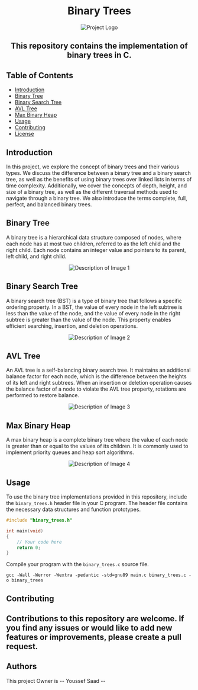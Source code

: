 <h1 align="center">Binary Trees</h1>
<p align="center">
  <img src="https://blog.penjee.com/wp-content/uploads/2015/11/binary-search-tree-sorted-array-animation.gif" alt="Project Logo">
  <h2 align="center">This repository contains the implementation of binary trees in C.</h2>
</p>

## Table of Contents

- [Introduction](#introduction)
- [Binary Tree](#binary-tree)
- [Binary Search Tree](#binary-search-tree)
- [AVL Tree](#avl-tree)
- [Max Binary Heap](#max-binary-heap)
- [Usage](#usage)
- [Contributing](#contributing)
- [License](#license)

## Introduction

In this project, we explore the concept of binary trees and their various types. We discuss the difference between a binary tree and a binary search tree, as well as the benefits of using binary trees over linked lists in terms of time complexity. Additionally, we cover the concepts of depth, height, and size of a binary tree, as well as the different traversal methods used to navigate through a binary tree. We also introduce the terms complete, full, perfect, and balanced binary trees.

## Binary Tree

A binary tree is a hierarchical data structure composed of nodes, where each node has at most two children, referred to as the left child and the right child. Each node contains an integer value and pointers to its parent, left child, and right child.

<p align="center">
  <img src="https://blog.penjee.com/wp-content/uploads/2015/11/binary-search-tree-insertion-animation.gif" alt="Description of Image 1">
</p>


## Binary Search Tree

A binary search tree (BST) is a type of binary tree that follows a specific ordering property. In a BST, the value of every node in the left subtree is less than the value of the node, and the value of every node in the right subtree is greater than the value of the node. This property enables efficient searching, insertion, and deletion operations.

<p align="center">
  <img src="https://d18l82el6cdm1i.cloudfront.net/uploads/jxTW76g4MR-traversal.gif" alt="Description of Image 2">
</p>

## AVL Tree

An AVL tree is a self-balancing binary search tree. It maintains an additional balance factor for each node, which is the difference between the heights of its left and right subtrees. When an insertion or deletion operation causes the balance factor of a node to violate the AVL tree property, rotations are performed to restore balance.

<p align="center">
  <img src="https://wkdtjsgur100.github.io/images/posts/rotation.gif" alt="Description of Image 3">
</p>


## Max Binary Heap

A max binary heap is a complete binary tree where the value of each node is greater than or equal to the values of its children. It is commonly used to implement priority queues and heap sort algorithms.

<p align="center">
  <img src="https://esstudio.site/uploads/binaryheap.png" alt="Description of Image 4">
</p>

## Usage

To use the binary tree implementations provided in this repository, include the `binary_trees.h` header file in your C program. The header file contains the necessary data structures and function prototypes.

```c
#include "binary_trees.h"

int main(void)
{
    // Your code here
    return 0;
}
```

Compile your program with the `binary_trees.c` source file.

```
gcc -Wall -Werror -Wextra -pedantic -std=gnu89 main.c binary_trees.c -o binary_trees
```

## Contributing

Contributions to this repository are welcome. If you find any issues or would like to add new features or improvements, please create a pull request.
------------------------------------------------------------------------------------------------------

## Authors
This project Owner is -- Youssef Saad --